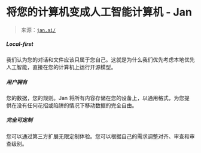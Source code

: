 <!--yml

category: 未分类

date: 2024-05-27 14:27:29

-->

# 将您的计算机变成人工智能计算机 - Jan

> 来源：[`jan.ai/`](https://jan.ai/)

##### Local-first

我们认为您的对话和文件应该只属于您自己。这就是为什么我们优先考虑本地优先人工智能，直接在您的计算机上运行开源模型。

##### 用户拥有

您的数据，您的规则。Jan 将所有内容存储在您的设备上，以通用格式，为您提供在没有任何花招或陷阱的情况下移动数据的完全自由。

##### 完全可定制

您可以通过第三方扩展无限定制体验。您可以根据自己的需求调整对齐、审查和审查级别。

